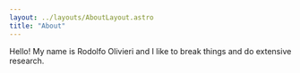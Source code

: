 ```yaml
---
layout: ../layouts/AboutLayout.astro
title: "About"
---
```


Hello! My name is Rodolfo Olivieri and I like to break things and do extensive
research.